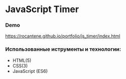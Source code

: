 # JavaScript Timer

### Demo
https://rocantene.github.io/portfolio/js_timer/index.html

### Использованные иструменты и технологии:

* HTML(5)
* CSS(3)
* JavaScript (ES6)
